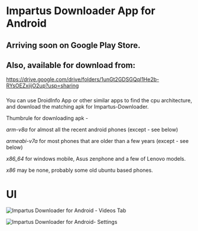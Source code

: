 # Impartus Downloader App for Android

## Arriving soon on Google Play Store.


## Also, available for download from:
https://drive.google.com/drive/folders/1unGt2GDSGQqI1He2b-RYsOEZxiijO2up?usp=sharing

###
You can use DroidInfo App or other similar apps to find the cpu architecture, and download the matching apk for Impartus-Downloader.

Thumbrule for downloading apk - 

  *arm-v8a* for almost all the recent android phones (except - see below)
  
  *armeabi-v7a* for most phones that are older than a few years (except - see below)
  
  *x86_64* for windows mobile, Asus zenphone and a few of Lenovo models.
  
  *x86* may be none, probably some old ubuntu based phones.
  

UI
===

![Impartus Downloader for Android - Videos Tab](https://drive.google.com/uc?export=view&id=1SdnszO8eziScnX9JNnuJq8h9IjA4JFW0)

![Impartus Downloader for Android- Settings](https://drive.google.com/uc?export=view&id=1SbDZNVG6nVX-N0FTO8AxNbPOy4Rt72tx)

